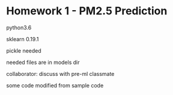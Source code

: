 # Homework 1 - PM2.5 Prediction

python3.6

sklearn 0.19.1

pickle needed

needed files are in models dir

collaborator: discuss with pre-ml classmate

some code modified from sample code
